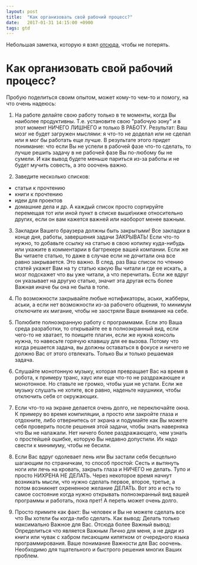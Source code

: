 ```yaml
---
layout: post
title:  "Как организовать свой рабочий процесс?"
date:   2017-01-31 14:15:00 +0900
tags: gtd
---
```

Небольшая заметка, которую я взял [отсюда](https://toster.ru/answer?answer_id=199448#answers_list_answer), чтобы не потерять.

# Как организовать свой рабочий процесс?

Пробую поделиться своим опытом, может кому-то чем-то и помогу, на что очень надеюсь:

1) На работе делайте свою работу только в те моменты, когда Вы наиболее продуктивны. Т.е. установите свою "рабочую зону" и в этот момент НИЧЕГО ЛИШНЕГО и только В РАБОТУ. Результат: Ваш мозг не будет загружен мыслями: я что-то не доделал или не сделал или я мог бы работать еще лучше. В результате этого придет понимание: что если Вы не успели в рабочей фазе что-то сделать, то лучше решить задачу в не рабочей фазе Вы по-любому бы не сумели. И как вывод будете меньше париться из-за работы и не будет мучить совесть, а это ооочень важно.

2) Заведите несколько списков:
- статьи к прочтению
- книги к прочтению
- идеи для проектов
- домашние дела
и др. А каждый список просто сортируйте перемещая тот или иной пункт в списке выше\ниже относительно других, если он вам кажется важней или наоборот менее важным.

3) Закладки Вашего браузера должны быть закрытыми! Все закладки в конце дня, работы, завершения задачи ЗАКРЫВАТЬ! Если что-то нужно, то добавьте ссылку на статью в свою копилку куда-нибудь или укажите в комментарии в багтрекере вашей компании.
Если же Вы читаете статью, то даже в случае если не дочитали она все равно закрывается. Это важно. В след. раз Ваш список по чтению статей укажет Вам на ту статью какую Вы читали и где ее искать, а мозг подскажет что вы уже читали, а что перечитать. Если же вдруг он указывает на другую статью, значит эта другая есть более Важная иначе бы она не была в топе.

4) По возможности закрывайте любые нотификаторы, аськи, жабберы, аськи, а если нет возможности из-за рабочего общения, то минимум отключите их мигание, чтобы не заостряли Ваше внимание на себе.

5) Полюбите полноэкранную работу с программами. Если это Ваша среда разработки, то открывайте ее в полноэкранный вид, если чего-то не хватает, то поищите плагин, если же нужна консоль нужна, то навесьте горячую клавишу для ее вызова. Потому что когда решается задача, вы должны оставаться в фокусе и ничего не должно Вас от этого отвлекать. Только Вы и только решаемая задача.

6) Слушайте монотонную музыку, которая превращает Вас на время в робота, к примеру транс, хаус или еще что-то не раздражающее и монотонное. Но ставьте не громко, чтобы уши не устали. Если же музыку слушать не хотите, все равно, наденьте наушники, чтобы отключить себя от окружающих.

7) Если что-то на экране делается очень долго, не переключайте окна. К примеру во время компиляции, а просто или закройте глаза и отдохните, либо отвернитесь от экрана и подумайте как Вы можете себя проверить после решения этой задачи, чтобы знать наверняка что Вы не налажали. Нет ничего более раздражающего, чем узнать о простейшей ошибке, которую Вы недавно допустили. Их надо свести к минимуму, чтобы не бесили.

8) Если Вас вдруг одолевает лень или Вы застали себя бесцельно шагающим по страничкам, то способ простой: Сесть и вытянуть ноги или лечь на кровать, закрыть глаза и НИЧЕГО не делать. Тупо и просто НИХРЕНА НЕ ДЕЛАТЬ. Через некоторое время начнут возникать мысли, что нужно сделать первое, второе, третье, а потом возникнет охрененное желание ДЕЛАТЬ. Вот это и есть то самое состояние когда нужно открывать полноэкранный вид вашей программы и работать, пока прет! А переть может очень долго.

9) Просто примите как факт: Вы человек и Вы не можете сделать все что Вы хотели бы когда-либо сделать. Как вывод: Делать только максимально Важное для Вас. Отсюда более Важный вывод: Определиться что является Важным Лично для меня, а не дяди из книги или чувак с хабром писающим кипятком от очередного языка программирования. Ваше понимание Важности для Вас ооочень. Необходимо для тщательного и быстрого решения многих Ваших проблем.
